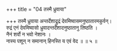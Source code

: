 +++
title = "04 तस्मै ध्रुवाया"

+++
तस्मै ध्रुवाया अन्तर्देशाद्रुद्रं देवमिष्वासमनुष्ठातारमकुर्वन्।  
रुद्रं एनं देवमिष्वासो ध्रुवादन्तर्देशादनुष्ठातानु तिष्ठति ।  
नैनं शर्वो न भवो नेशानः ।  
नास्य पशून् न समानान् हिनस्ति य एवं वेद ॥ ॥ ५ ॥